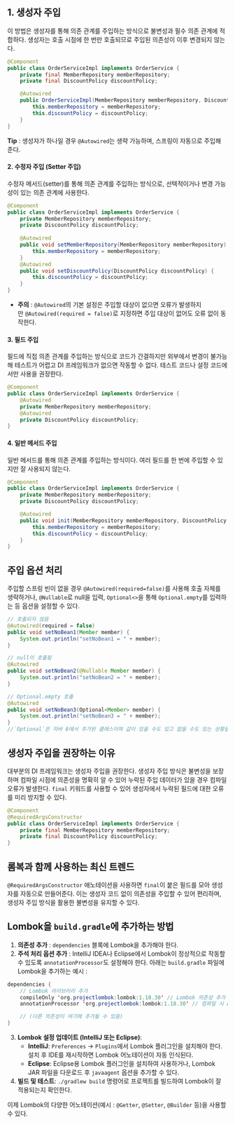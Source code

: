 ## 1. 생성자 주입
이 방법은 생성자를 통해 의존 관계를 주입하는 방식으로 불변성과 필수 의존 관계에 적합하다. 생성자는 호출 시점에 한 번만 호출되므로 주입된 의존성이 이후 변경되지 않는다.
```java
@Component
public class OrderServiceImpl implements OrderService {
    private final MemberRepository memberRepository;
    private final DiscountPolicy discountPolicy;

    @Autowired
    public OrderServiceImpl(MemberRepository memberRepository, DiscountPolicy discountPolicy) {
        this.memberRepository = memberRepository;
        this.discountPolicy = discountPolicy;
    }
}
```
**Tip** : 생성자가 하나일 경우 `@Autowired`는 생략 가능하며, 스프링이 자동으로 주입해 준다.

#### 2. 수정자 주입 (Setter 주입)
수정자 메서드(setter)를 통해 의존 관계를 주입하는 방식으로, 선택적이거나 변경 가능성이 있는 의존 관계에 사용한다.
```java
@Component
public class OrderServiceImpl implements OrderService {
    private MemberRepository memberRepository;
    private DiscountPolicy discountPolicy;
    
    @Autowired
    public void setMemberRepository(MemberRepository memberRepository) {
        this.memberRepository = memberRepository;
    }
    @Autowired
    public void setDiscountPolicy(DiscountPolicy discountPolicy) {
        this.discountPolicy = discountPolicy;
    }
}
```
- **주의** : `@Autowired`의 기본 설정은 주입할 대상이 없으면 오류가 발생하지만 `@Autowired(required = false)`로 지정하면 주입 대상이 없어도 오류 없이 동작한다.

#### 3. 필드 주입
필드에 직접 의존 관계를 주입하는 방식으로 코드가 간결하지만 외부에서 변경이 불가능해 테스트가 어렵고 DI 프레임워크가 없으면 작동할 수 없다. 테스트 코드나 설정 코드에서만 사용을 권장한다.
```java
@Component
public class OrderServiceImpl implements OrderService {
    @Autowired
    private MemberRepository memberRepository;
    @Autowired
    private DiscountPolicy discountPolicy;
}
```

#### 4. 일반 메서드 주입
일반 메서드를 통해 의존 관계를 주입하는 방식이다. 여러 필드를 한 번에 주입할 수 있지만 잘 사용되지 않는다.
```java
@Component
public class OrderServiceImpl implements OrderService {
    private MemberRepository memberRepository;
    private DiscountPolicy discountPolicy;

    @Autowired
    public void init(MemberRepository memberRepository, DiscountPolicy discountPolicy) {
        this.memberRepository = memberRepository;
        this.discountPolicy = discountPolicy;
    }
}
```

## 주입 옵션 처리
주입할 스프링 빈이 없을 경우 `@Autowired(required=false)`를 사용해 호출 자체를 생략하거나, `@Nullable`로 null을 입력, `Optional<>`을 통해 `Optional.empty`를 입력하는 등 옵션을 설정할 수 있다.
```java
// 호출되지 않음
@Autowired(required = false)
public void setNoBean1(Member member) {
    System.out.println("setNoBean1 = " + member);
}

// null이 호출됨
@Autowired
public void setNoBean2(@Nullable Member member) {
    System.out.println("setNoBean2 = " + member);
}

// Optional.empty 호출
@Autowired
public void setNoBean3(Optional<Member> member) {
    System.out.println("setNoBean3 = " + member);
}
//`Optional`은 자바 8에서 추가된 클래스이며 값이 있을 수도 있고 없을 수도 있는 상황을 표현하는 데 사용된다. 쉽게 말해 값이 없을 때 발생할 수 있는 `null` 문제를 피하기 위해 도입된 개념이다.
```

##  생성자 주입을 권장하는 이유
대부분의 DI 프레임워크는 생성자 주입을 권장한다. 생성자 주입 방식은 불변성을 보장하며 컴파일 시점에 의존성을 명확히 알 수 있어 누락된 주입 데이터가 있을 경우 컴파일 오류가 발생한다. `final` 키워드를 사용할 수 있어 생성자에서 누락된 필드에 대한 오류를 미리 방지할 수 있다.
```java
@Component
@RequiredArgsConstructor
public class OrderServiceImpl implements OrderService {
    private final MemberRepository memberRepository;
    private final DiscountPolicy discountPolicy;
}
```

## 롬복과 함께 사용하는 최신 트렌드
`@RequiredArgsConstructor` 애노테이션을 사용하면 `final`이 붙은 필드를 모아 생성자를 자동으로 만들어준다. 이는 생성자 코드 없이 의존성을 주입할 수 있어 편리하며, 생성자 주입 방식을 활용한 불변성을 유지할 수 있다.
## Lombok을 `build.gradle`에 추가하는 방법
1. **의존성 추가** : `dependencies` 블록에 Lombok을 추가해야 한다.
2. **주석 처리 옵션 추가** : IntelliJ IDEA나 Eclipse에서 Lombok이 정상적으로 작동할 수 있도록 `annotationProcessor`도 설정해야 한다.
아래는 `build.gradle` 파일에 Lombok을 추가하는 예시 :
```java
dependencies {
    // Lombok 라이브러리 추가
    compileOnly 'org.projectlombok:lombok:1.18.30' // Lombok 의존성 추가
    annotationProcessor 'org.projectlombok:lombok:1.18.30' // 컴파일 시 Lombok 주석 처리

    // (다른 의존성이 여기에 추가될 수 있음)
}
```
3. **Lombok 설정 업데이트 (IntelliJ 또는 Eclipse)**:
    - **IntelliJ**: `Preferences` -> `Plugins`에서 Lombok 플러그인을 설치해야 한다. 설치 후 IDE를 재시작하면 Lombok 어노테이션이 자동 인식된다.
    - **Eclipse**: Eclipse용 Lombok 플러그인을 설치하여 사용하거나, Lombok JAR 파일을 다운로드 후 `javaagent` 옵션을 추가할 수 있다.
4. **빌드 및 테스트**: `./gradlew build` 명령어로 프로젝트를 빌드하여 Lombok이 잘 적용되는지 확인한다.
    
이제 Lombok의 다양한 어노테이션(예시 : `@Getter`, `@Setter`, `@Builder` 등)을 사용할 수 있다.

